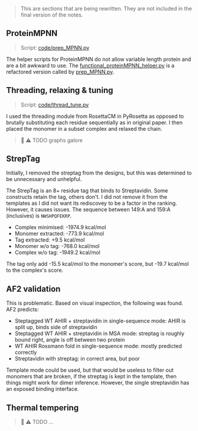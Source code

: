 > This are sections that are being rewritten. They are not included in the final version of the notes.



## ProteinMPNN

> Script: [code/prep_MPNN.py](code/prep_MPNN_v1.py)

The helper scripts for ProteinMPNN do not allow variable length protein and are a bit awkward to use.
The [functional_proteinMPNN_helper.py](code/functional_proteinMPNN_helper.py) is a refactored version called by
[prep_MPNN.py](code/prep_MPNN_v1.py).

## Threading, relaxing & tuning

> Script: [code/thread_tune.py](code/thread_tune.py)

I used the threading module from RosettaCM in PyRosetta as opposed to
brutally substituting each residue sequentially as in original paper.
I then placed the monomer in a subset complex and relaxed the chain.

> :construction: :warning: TODO graphs galore

## StrepTag

Initially, I removed the streptag from the designs, but this was determined to be unnecessary and unhelpful.

The StrepTag is an 8+ residue tag that binds to Streptavidin.
Some constructs retain the tag, others don't.
I did not remove it from the templates as I did not want its rediscovey to be a factor in the ranking.
However, it causes issues.
The sequence between 149:A and 159:A (inclusives) is `NWSHPQFEKRP`.

* Complex minimised: -1974.9 kcal/mol
* Monomer extracted: -773.9 kcal/mol
* Tag extracted: +9.5 kcal/mol
* Monomer w/o tag: -768.0 kcal/mol
* Complex w/o tag: -1949.2 kcal/mol

The tag only add -15.5 kcal/mol to the monomer's score, but -19.7 kcal/mol to the complex's score.

## AF2 validation

This is problematic.
Based on visual inspection, the following was found. AF2 predicts:

* Steptagged WT AHIR + streptavidin in single-sequence mode: AHIR is split up, binds side of streptavidin
* Steptagged WT AHIR + streptavidin in MSA mode: streptag is roughly bound right, angle is off between two protein
* WT AHIR Rossmann fold in single-sequence mode: mostly predicted correctly
* Streptavidin with streptag: in correct area, but poor

Template mode could be used, but that would be useless to filter out monomers that are broken,
if the streptag is kept in the template, then things might work for dimer inference.
However, the single streptavidin has an exposed binding interface.


## Thermal tempering

> :construction: :warning: TODO ...